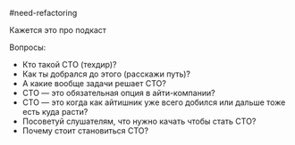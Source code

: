#need-refactoring 

Кажется это про подкаст

Вопросы:
- Кто такой СТО (техдир)?
- Как ты добрался до этого (расскажи путь)?
- А какие вообще задачи решает СТО?
- СТО — это обязательная опция в айти-компании?
- СТО — это когда как айтишник уже всего добился или дальше тоже есть куда расти? 
- Посоветуй слушателям, что нужно качать чтобы стать СТО?
- Почему стоит становиться СТО?
